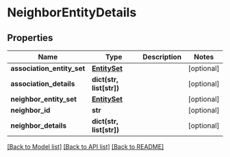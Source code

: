 # NeighborEntityDetails

## Properties
Name | Type | Description | Notes
------------ | ------------- | ------------- | -------------
**association_entity_set** | [**EntitySet**](EntitySet.md) |  | [optional] 
**association_details** | **dict(str, list[str])** |  | [optional] 
**neighbor_entity_set** | [**EntitySet**](EntitySet.md) |  | [optional] 
**neighbor_id** | **str** |  | [optional] 
**neighbor_details** | **dict(str, list[str])** |  | [optional] 

[[Back to Model list]](../README.md#documentation-for-models) [[Back to API list]](../README.md#documentation-for-api-endpoints) [[Back to README]](../README.md)


